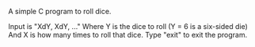 
A simple C program to roll dice.

Input is "XdY, XdY, ..."
Where Y is the dice to roll (Y = 6 is a six-sided die)
And X is how many times to roll that dice.
Type "exit" to exit the program.